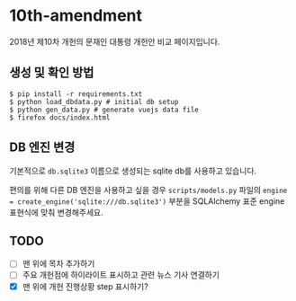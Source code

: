# 10th-amendment
2018년 제10차 개헌의 문재인 대통령 개헌안 비교 페이지입니다.

## 생성 및 확인 방법
```shell
$ pip install -r requirements.txt
$ python load_dbdata.py # initial db setup
$ python gen_data.py # generate vuejs data file
$ firefox docs/index.html
```

## DB 엔진 변경
기본적으로 `db.sqlite3` 이름으로 생성되는 sqlite db를 사용하고 있습니다.

편의를 위해 다른 DB 엔진을 사용하고 싶을 경우 `scripts/models.py` 파일의
`engine = create_engine('sqlite:///db.sqlite3')` 부분을 SQLAlchemy 표준 engine 표현식에 맞춰 변경해주세요.

## TODO
- [ ] 맨 위에 목차 추가하기
- [ ] 주요 개헌점에 하이라이트 표시하고 관련 뉴스 기사 연결하기
- [x] 맨 위에 개헌 진행상황 step 표시하기?
